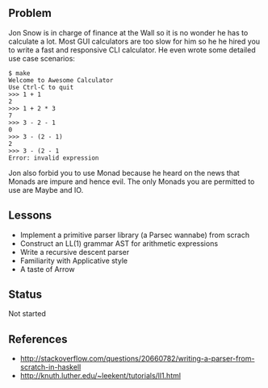 ## Problem

Jon Snow is in charge of finance at the Wall so it is no wonder he has to
calculate a lot. Most GUI calculators are too slow for him so he he hired you
to write a fast and responsive CLI calculator. He even wrote some detailed use
case scenarios:

    $ make
    Welcome to Awesome Calculator
    Use Ctrl-C to quit
    >>> 1 + 1
    2
    >>> 1 + 2 * 3
    7
    >>> 3 - 2 - 1
    0
    >>> 3 - (2 - 1)
    2
    >>> 3 - (2 - 1
    Error: invalid expression

Jon also forbid you to use Monad because he heard on the news that Monads are
impure and hence evil. The only Monads you are permitted to use are Maybe and
IO.

## Lessons

- Implement a primitive parser library (a Parsec wannabe) from scrach
- Construct an LL(1) grammar AST for arithmetic expressions
- Write a recursive descent parser
- Familiarity with Applicative style
- A taste of Arrow

## Status

Not started

## References

- http://stackoverflow.com/questions/20660782/writing-a-parser-from-scratch-in-haskell
- http://knuth.luther.edu/~leekent/tutorials/ll1.html